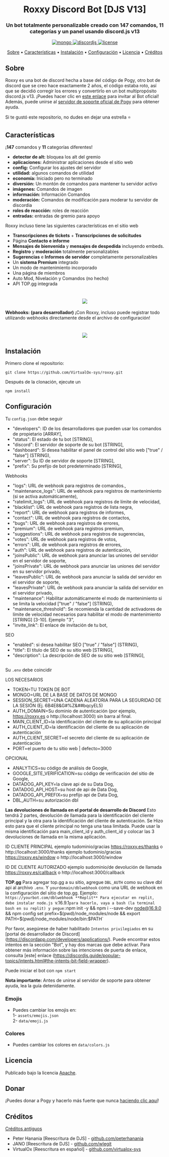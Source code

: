 <h1 align="center">
  <br>
  Roxxy Discord Bot [DJS V13]
 <br>
</h1>

<h3 align=center>Un bot totalmente personalizable creado con 147 comandos, 11 categorías y un panel usando discord.js v13</h3>


<div align=center>

 <a href="https://github.com/mongodb/mongo">
    <img src="https://img.shields.io/badge/MongoDB-%234ea94b.svg?&style=for-the-badge&logo=mongodb&logoColor=white" alt="mongo">
  </a>
  
  <a href="https://github.com/discordjs">
    <img src="https://img.shields.io/badge/discord.js-v13.6.0-blue.svg?logo=npm" alt="discordjs">
  </a>

  <a href="https://github.com/peterhanania/Pogy/blob/main/LICENSE">
    <img src="https://img.shields.io/badge/license-Apache%202-blue" alt="license">
  </a>

</div>

<p align="center">
  <a href="#sobre">Sobre</a>
  •
  <a href="#caracteristicas">Características</a>
  •
  <a href="#instalacion">Instalación</a>
  •
  <a href="#configuracion">Configuración</a>
  •
  <a href="#licencia">Licencia</a>
  •
  <a href="#creditos">Créditos</a>
</p>

## Sobre

Roxxy es una bot de discord hecha a base del código de Pogy, otro bot de discord que se creo hace exactamente 2 años, el código estaba roto, así que se decidió corregir los errores y convertirlo en un bot multipropósito discord.js v13. ¡Puedes hacer clic en [este enlace](https://pogy.xyz/invite) para invitar al Bot oficial! Además, puede unirse al [servidor de soporte oficial de Pogy](https://pogy.xyz/support) para obtener ayuda.

Si te gustó este repositorio, no dudes en dejar una estrella ⭐

## Características

¡**147** comandos y **11** categorías diferentes!

- **detector de alt:** bloquea los alt del gremio
- **aplicaciones:** Administrar aplicaciones desde el sitio web
- **config:** Configurar los ajustes del servidor
- **utilidad:** algunos comandos de utilidad
- **economía:** Iniciado pero no terminado
- **diversión:** Un montón de comandos para mantener tu servidor activo
- **imágenes:** Comandos de imagen
- **información:** Información Comandos
- **moderación:** Comandos de modificación para moderar tu servidor de discordia
- **roles de reacción:** roles de reacción
- **entradas:** entradas de gremio para apoyo

Roxxy incluso tiene las siguientes características en el sitio web

- **Transcripciones de tickets** + **Transcripciones de solicitudes**
- Página **Contacto e informe**
- **Mensajes de bienvenida** y **mensajes de despedida** incluyendo embeds.
- **Registro** y **moderación** totalmente personalizables
- **Sugerencias** e **Informes de servidor** completamente personalizables
- Un **sistema Premium** integrado
- Un modo de mantenimiento incorporado
- Una página de miembros
- Auto Mod, Nivelación y Comandos (no hecho)
- API TOP.gg integrada


 <h1 align="center">
  <a href="https://github.com/virtualox-sys"><img src="https://cdn.cleris.es/images/7i3j1.png"></a>
</h1>

**Webhooks: (para desarrollador)**
¡Con Roxxy, incluso puede registrar todo utilizando webhooks directamente desde el archivo de configuración!

<h1 align="center">
  <a href="https://github.com/virtualox-sys"><img src="https://cdn.cleris.es/images/48u91.png"></a>
</h1>

## Instalación

Primero clone el repositorio:

```
git clone https://github.com/VirtualOx-sys/roxxy.git
```

Después de la clonación, ejecute un

```
npm install
```

## Configuración

Tu `config.json` debe seguir

- "developers": ID de los desarrolladores que pueden usar los comandos de propietario [ARRAY],
- "status": El estado de tu bot [STRING],
- "discord": El servidor de soporte de su bot [STRING],
- "dashboard": Si desea habilitar el panel de control del sitio web ["true" / "false"] (STRING),
- "server": Su ID de servidor de soporte [STRING],
- "prefix": Su prefijo de bot predeterminado [STRING],
  
Webhooks
- "logs": URL de webhook para registros de comandos.,
-  "maintenance_logs": URL de webhook para registros de mantenimiento (si se activa automáticamente),
-  "ratelimit_logs": URL de webhook para registros de límite de velocidad,
- "blacklist": URL de webhook para registros de lista negra,
-  "report": URL de webhook para registros de informes,
-  "contact": URL de webhook para registros de contactos,
-  "bugs": URL de webhook para registros de errores,
-  "premium": URL de webhook para registros premium,
-  "suggestions": URL de webhook para registros de sugerencias,
-  "votes": URL de webhook para registros de votos,
-  "errors": URL de webhook para registros de errores,
-  "auth": URL de webhook para registros de autenticación,
-  "joinsPublic": URL de webhook para anunciar las uniones del servidor en el servidor de soporte,
-  "joinsPrivate": URL de webhook para anunciar las uniones del servidor en su servidor privado,
-  "leavesPublic": URL de webhook para anunciar la salida del servidor en el servidor de soporte,
-  "leavesPrivate": URL de webhook para anunciar la salida del servidor en el servidor privado,
-  "maintenance": Habilitar automáticamente el modo de mantenimiento si se limita la velocidad ["true" / "false"] (STRING),
-  "maintenance_threshold": Se recomienda la cantidad de activadores de límite de velocidad necesarios para habilitar el modo de mantenimiento [STRING] [3-10]. Ejemplo "3",
-  "invite_link": El enlace de invitación de tu bot,

SEO
-  "enabled": si desea habilitar SEO ["true" / "false"] (STRING),
-  "title": El título de SEO de su sitio web [STRING],
-  "description": La descripción de SEO de su sitio web [STRING],

##


Su `.env` debe coincidir

LOS NECESARIOS
- TOKEN=TU TOKEN DE BOT
- MONGO=URL DE LA BASE DE DATOS DE MONGO
- SESSION_SECRET=UNA CADENA ALEATORIA PARA LA SEGURIDAD DE LA SESIÓN (Ej. 6B4E8&G#%Z&##bqcyEL5)
- AUTH_DOMAIN=Su dominio de autenticación (por ejemplo, https://roxxy.es o http://localhost:3000) sin barra al final.
- MAIN_CLIENT_ID=la identificación del cliente de su aplicación principal
- AUTH_CLIENT_ID=la identificación del cliente de su aplicación de autenticación
- AUTH_CLIENT_SECRET=el secreto del cliente de su aplicación de autenticación
- PORT=el puerto de tu sitio web | defecto=3000

OPCIONAL
- ANALYTICS=su código de análisis de Google,
- GOOGLE_SITE_VERIFICATION=su código de verificación del sitio de Google,
- DATADOG_API_KEY=la clave api de su Data Dog,
- DATADOG_API_HOST=su host de api de Data Dog,
- DATADOG_API_PREFIX=su prefijo api de Data Dog,
- DBL_AUTH=su autorización dbl



**Las devoluciones de llamada en el portal de desarrollo de Discord**
Esto tendrá 2 partes, devolución de llamada para la identificación del cliente principal y la otra para la identificación del cliente de autenticación. Se Hizo esto para que el cliente principal no tenga una tasa limitada. Puede usar la misma identificación para main_client_id y auth_client_id y colocar las 3 devoluciones de llamada en la misma aplicación.

ID CLIENTE PRINCIPAL
ejemplo tudominio/gracias https://roxxy.es/thanks o http://localhost:3000/thanks
ejemplo tudominio/gracias https://roxxy.es/window o http://localhost:3000/window

ID DE CLIENTE AUTORIZADO
ejemplo sudominio/de devolución de llamada https://roxxy.es/callback o http://localhost:3000/callback


**TOP.gg** 
Para agregar top.gg a su sitio, agregue `DBL_AUTH` como su clave dbl api al archivo `.env`. Y `yourdomain/dblwebhook` como una URL de webhook en la configuración del sitio de top.gg. Ejemplo: `https://yourbot.com/dblwebhook
**Replit**
Para ejecutar en replit, debe instalar node.js `v.16.9.1` para hacerlo, vaya a bash (la terminal bash en su replit) y pegue: `npm init -y && npm i --save-dev node@16.9.0 && npm config set prefix=$(pwd)/node_modules/node && export PATH=$(pwd)/node_modules/node/bin:$PATH`

Por favor, asegúrese de haber habilitado `Intentos privilegiados` en su [portal de desarrollador de Discord] (https://discordapp.com/developers/applications/). Puede encontrar estos intentos en la sección "Bot", y hay dos marcas que debe activar. Para obtener más información sobre las intenciones de puerta de enlace, consulta [este] enlace (https://discordjs.guide/popular-topics/intents.html#the-intents-bit-field-wrapper).

Puede iniciar el bot con `npm start`

**Nota importante:** Antes de unirse al servidor de soporte para obtener ayuda, lea la guía detenidamente.

### Emojis

- Puedes cambiar los emojis en: <br>
  1- `assets/emojis.json` <br>
  2- `data/emoji.js`

### Colores

- Puedes cambiar los colores en `data/colors.js`

## Licencia

Publicado bajo la licencia [Apache](http://www.apache.org/licenses/LICENSE-2.0).

## Donar

¡Puedes donar a Pogy y hacerlo más fuerte que nunca [haciendo clic aquí](https://paypal.me/pogybot)!

## Créditos
[Créditos antiguos](https://github.com/peterhanania/pogy#credits)
- Peter Hanania [Reescritura de DJS] - [github.com/peterhanania](github.com/peterhanania)
- JANO [Reescritura de DJS] - [github.com/wlegit](github.com/wlegit)
- VirtualOx [Reescritura en español] - [github.com/virtualox-sys](github.com/virtualox-sys)
